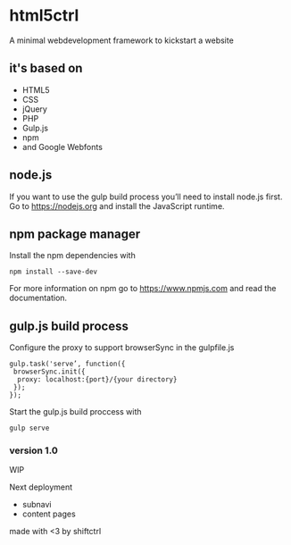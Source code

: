 # html5ctrl
A minimal webdevelopment framework to kickstart a website

## it's based on
- HTML5
- CSS
- jQuery
- PHP
- Gulp.js
- npm
- and Google Webfonts

## node.js
If you want to use the gulp build process you’ll need to install node.js first. Go to https://nodejs.org and install the JavaScript runtime.

## npm package manager
Install the npm dependencies with
```
npm install --save-dev
```
For more information on npm go to https://www.npmjs.com and read the documentation.

## gulp.js build process
Configure the proxy to support browserSync in the gulpfile.js
```
gulp.task('serve’, function({
 browserSync.init({
  proxy: localhost:{port}/{your directory}
 });
});
```
Start the gulp.js build proccess with
```
gulp serve
```

### version 1.0
WIP

Next deployment
- subnavi
- content pages

made with <3 by shiftctrl

